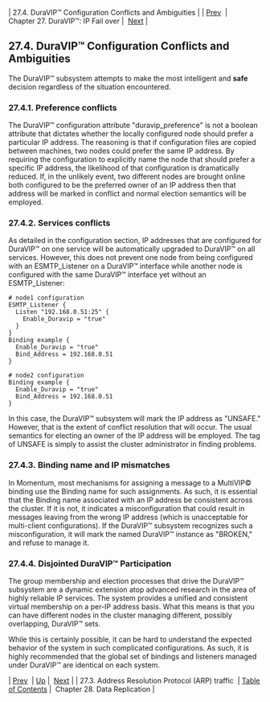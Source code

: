 | 27.4. DuraVIP™ Configuration Conflicts and Ambiguities |
| [Prev](cluster.config.arp_all_hosts)  | Chapter 27. DuraVIP™: IP Fail over |  [Next](cluster.config.replication) |

## 27.4. DuraVIP™ Configuration Conflicts and Ambiguities

The DuraVIP™ subsystem attempts to make the most intelligent and **safe** decision regardless of the situation encountered.

### 27.4.1. Preference conflicts

The DuraVIP™ configuration attribute "duravip_preference" is not a boolean attribute that dictates whether the locally configured node should prefer a particular IP address. The reasoning is that if configuration files are copied between machines, two nodes could prefer the same IP address. By requiring the configuration to explicitly name the node that should prefer a specific IP address, the likelihood of that configuration is dramatically reduced. If, in the unlikely event, two different nodes are brought online both configured to be the preferred owner of an IP address then that address will be marked in conflict and normal election semantics will be employed.

### 27.4.2. Services conflicts

As detailed in the configuration section, IP addresses that are configured for DuraVIP™ on one service will be automatically upgraded to DuraVIP™ on all services. However, this does not prevent one node from being configured with an ESMTP_Listener on a DuraVIP™ interface while another node is configured with the same DuraVIP™ interface yet without an ESMTP_Listener:

```
# node1 configuration
ESMTP_Listener {
  Listen "192.168.0.51:25" {
    Enable_Duravip = "true"
  }
}
Binding example {
  Enable_Duravip = "true"
  Bind_Address = 192.168.0.51
}

# node2 configuration
Binding example {
  Enable_Duravip = "true"
  Bind_Address = 192.168.0.51
}
```

In this case, the DuraVIP™ subsystem will mark the IP address as "UNSAFE." However, that is the extent of conflict resolution that will occur. The usual semantics for electing an owner of the IP address will be employed. The tag of UNSAFE is simply to assist the cluster administrator in finding problems.

### 27.4.3. Binding name and IP mismatches

In Momentum, most mechanisms for assigning a message to a MultiVIP© binding use the Binding name for such assignments. As such, it is essential that the Binding name associated with an IP address be consistent across the cluster. If it is not, it indicates a misconfiguration that could result in messages leaving from the wrong IP address (which is unacceptable for multi-client configurations). If the DuraVIP™ subsystem recognizes such a misconfiguration, it will mark the named DuraVIP™ instance as "BROKEN," and refuse to manage it.

### 27.4.4. Disjointed DuraVIP™ Participation

The group membership and election processes that drive the DuraVIP™ subsystem are a dynamic extension atop advanced research in the area of highly reliable IP services. The system provides a unified and consistent virtual membership on a per-IP address basis. What this means is that you can have different nodes in the cluster managing different, possibly overlapping, DuraVIP™ sets.

While this is certainly possible, it can be hard to understand the expected behavior of the system in such complicated configurations. As such, it is highly recommended that the global set of bindings and listeners managed under DuraVIP™ are identical on each system.

| [Prev](cluster.config.arp_all_hosts)  | [Up](cluster.config.duravip) |  [Next](cluster.config.replication) |
| 27.3. Address Resolution Protocol (ARP) traffic  | [Table of Contents](index) |  Chapter 28. Data Replication |

